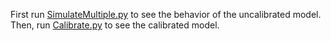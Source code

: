 
First run [SimulateMultiple.py](SimulateMultiple.py) to see the behavior of the uncalibrated model.
Then, run [Calibrate.py](Calibrate.py) to see the calibrated model. 